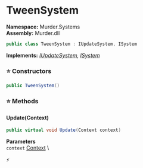 # TweenSystem

**Namespace:** Murder.Systems \
**Assembly:** Murder.dll

```csharp
public class TweenSystem : IUpdateSystem, ISystem
```

**Implements:** _[IUpdateSystem](../../Bang/Systems/IUpdateSystem.html), [ISystem](../../Bang/Systems/ISystem.html)_

### ⭐ Constructors
```csharp
public TweenSystem()
```

### ⭐ Methods
#### Update(Context)
```csharp
public virtual void Update(Context context)
```

**Parameters** \
`context` [Context](../../Bang/Contexts/Context.html) \



⚡